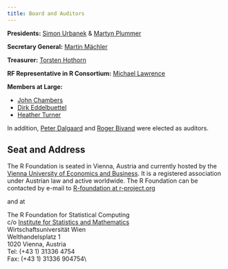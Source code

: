 ```yaml
---
title: Board and Auditors
---
```


__Presidents:__ [Simon Urbanek](http://urbanek.info) & [Martyn Plummer](https://warwick.ac.uk/fac/sci/statistics/staff/academic-research/plummer)

__Secretary General:__ [Martin Mächler](http://stat.ethz.ch/people/maechler)

__Treasurer:__ [Torsten Hothorn](http://user.math.uzh.ch/hothorn/)

__RF Representative in R Consortium:__ [Michael Lawrence](mailto:lawrence@r-project.org)

__Members at Large:__

* [John Chambers](http://statweb.stanford.edu/~jmc4/)
* [Dirk Eddelbuettel](http://dirk.eddelbuettel.com)
* [Heather Turner](http://www.heatherturner.net)

In addition, [Peter Dalgaard](http://www.cbs.dk/en/research/departments-and-centres/department-of-finance/staff/pdmes) and [Roger Bivand](https://www.nhh.no/en/employees/faculty/roger-bivand/) were elected as auditors.

## Seat and Address

The R Foundation is seated in Vienna, Austria and currently hosted by the [Vienna University of Economics and Business](http://www.wu.ac.at). It is a registered association under Austrian law and active worldwide. The R Foundation can be contacted
by e-mail to [R-foundation at r-project.org](mailto:R-foundation@r-project.org)

and at

The R Foundation for Statistical Computing\
 c/o [Institute for Statistics and Mathematics](http://www.wu.ac.at/statmath/)\
 Wirtschaftsuniversität Wien\
 Welthandelsplatz 1\
 1020 Vienna, Austria\
 Tel: (+43 1) 31336 4754\
 Fax: (+43 1) 31336 904754\


